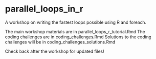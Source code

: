 # parallel_loops_in_r
A workshop on writing the fastest loops possible using R and foreach.

The main workshop materials are in parallel_loops_r_tutorial.Rmd
The coding challenges are in coding_challenges.Rmd
Solutions to the coding challenges will be in coding_challenges_solutions.Rmd

Check back after the workshop for updated files!
